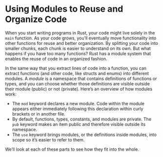 # Using Modules to Reuse and Organize Code

When you start writing programs in Rust, your code might live solely in the
`main` function. As your code grows, you’ll eventually move functionality into
other functions for reuse and better organization. By splitting your code into
smaller chunks, each chunk is easier to understand on its own. But what happens
if you have too many functions? Rust has a module system that enables the reuse
of code in an organized fashion.

In the same way that you extract lines of code into a function, you can extract
functions (and other code, like structs and enums) into different modules. A
*module* is a namespace that contains definitions of functions or types, and
you can choose whether those definitions are visible outside their module
(public) or not (private). Here’s an overview of how modules work:

* The `mod` keyword declares a new module. Code within the module appears
  either immediately following this declaration within curly brackets or in
  another file.
* By default, functions, types, constants, and modules are private. The `pub`
  keyword makes an item public and therefore visible outside its namespace.
* The `use` keyword brings modules, or the definitions inside modules, into
  scope so it’s easier to refer to them.

We’ll look at each of these parts to see how they fit into the whole.
